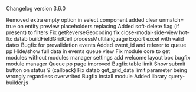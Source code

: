 Changelog version 3.6.0
 
Removed extra empty option in select component
added clear unmatch= true on entity preview placeholders replacing
Added soft-delete flag (if present) to filters
Fix getReverseGeocoding
fix close-modal-side-view
hot-fix datab buildFieldGridCell processMultilanguage
Export excel with valid dates
Bugfix for prevalidation events
Added event_id and referer to queue pp
Hide/show full data in events queue view
Fix module core to get modules without modules manager settings
add welcome layout box
bugfix module manager
Queue pp page improved
Bugfix table limit
Show submit button on status 9 (callback)
Fix datab get_grid_data limit parameter being wrongly regardless overwrited
Bugfix install module
Added library query-builder.js
